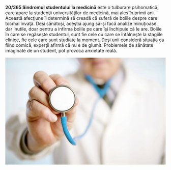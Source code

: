 **20/365 Sindromul studentului la medicină** este o tulburare psihomatică, care apare la studenţii universităţilor de medicină, mai ales în primii ani. Această afecţiune îi determină să creadă că suferă de bolile despre care tocmai învaţă. Deşi sănătoşi, aceştia ajung să-şi facă analize minuţioase, dar inutile, doar pentru a infirma bolile pe care îşi închipuie că le are. Bolile în care se regăseşte studentul, sunt fie cele cu care se întâlneşte la stagiile clinice, fie cele care sunt studiate la moment. Deşi unii consideră situaţia ca fiind comică, experţii afirmă că nu e de glumit. Problemele de sănătate imaginate de un student, pot provoca anxietate reală.

![Poză simbol](image-1.jpg)
